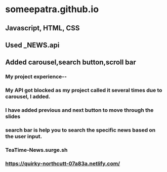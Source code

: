 # someepatra.github.io

## **Javascript, HTML, CSS**

## Used \_NEWS.api

## Added carousel,search button,scroll bar

### My project experience--

### My API got blocked as my project called it several times due to carousel, I added.

### I have added previous and next button to move through the slides

### search bar is help you to search the specific news based on the user input.

### TeaTime-News.surge.sh

### https://quirky-northcutt-07a83a.netlify.com/
